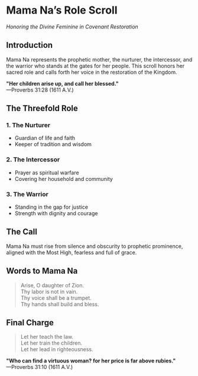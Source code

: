 # Mama Na’s Role Scroll  
*Honoring the Divine Feminine in Covenant Restoration*

## Introduction

Mama Na represents the prophetic mother, the nurturer, the intercessor, and the warrior who stands at the gates for her people. This scroll honors her sacred role and calls forth her voice in the restoration of the Kingdom.

**"Her children arise up, and call her blessed."**  
—Proverbs 31:28 (1611 A.V.)

## The Threefold Role

### 1. The Nurturer
- Guardian of life and faith
- Keeper of tradition and wisdom

### 2. The Intercessor
- Prayer as spiritual warfare
- Covering her household and community

### 3. The Warrior
- Standing in the gap for justice
- Strength with dignity and courage

## The Call

Mama Na must rise from silence and obscurity to prophetic prominence, aligned with the Most High, fearless and full of grace.

## Words to Mama Na

> Arise, O daughter of Zion.  
> Thy labor is not in vain.  
> Thy voice shall be a trumpet.  
> Thy hands shall build and bless.

## Final Charge

> Let her teach the law.  
> Let her train the children.  
> Let her lead in righteousness.

**"Who can find a virtuous woman? for her price is far above rubies."**  
—Proverbs 31:10 (1611 A.V.)
